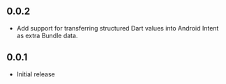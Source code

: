 ## 0.0.2

* Add support for transferring structured Dart values into Android Intent as
  extra Bundle data.

## 0.0.1

* Initial release
